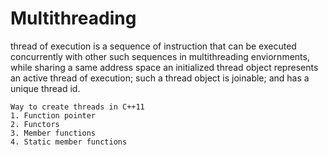 # Multithreading
thread of execution is a sequence of instruction that can be executed concurrently with other such sequences in multithreading enviornments, while sharing a same address space 
an initialized thread object represents an active thread of execution; such a thread object is joinable; and has a unique thread id.

	Way to create threads in C++11
	1. Function pointer
	2. Functors
	3. Member functions
	4. Static member functions

